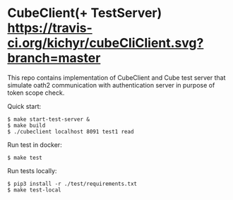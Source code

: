 #  CubeClient(+ TestServer) https://travis-ci.org/kichyr/cubeCliClient.svg?branch=master
This repo contains implementation of CubeClient and Cube test server that simulate oath2 communication with authentication server in purpose of token scope check.

Quick start:
```
$ make start-test-server &
$ make build
$ ./cubeclient localhost 8091 test1 read
```

Run test in docker:
```
$ make test
```

Run tests locally:
```
$ pip3 install -r ./test/requirements.txt
$ make test-local
```